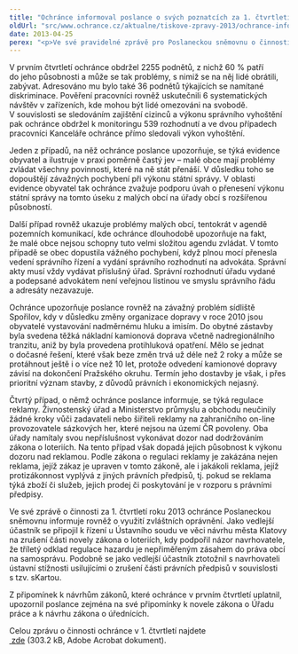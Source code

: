 ```yaml
---
title: "Ochránce informoval poslance o svých poznatcích za 1. čtvrtletí"
oldUrl: "src/www.ochrance.cz/aktualne/tiskove-zpravy-2013/ochrance-informoval-poslance-o-svych-poznatcich-za-1-ctvrtleti"
date: 2013-04-25
perex: "<p>Ve své pravidelné zprávě pro Poslaneckou sněmovnu o činnosti za uplynulé čtvrtletí ochránce informuje poslance mj. o čtyřech závažných případech, jejichž šetření ukončil, o své účasti v řízeních před Ústavním soudem a uplatněných připomínkách k návrhům zákonů.</p>"
---
```


<!-- imported from the old website -->

<p>V prvním čtvrtletí ochránce obdržel 2255 podnětů, z nichž 60 % patří do jeho působnosti a může se tak problémy, s nimiž se na něj lidé obrátili, zabývat. Adresováno mu bylo také 36 podnětů týkajících se namítané diskriminace. Pověření pracovníci rovněž uskutečnili 6 systematických návštěv v zařízeních, kde mohou být lidé omezováni na svobodě. V souvislosti se sledováním zajištění cizinců a výkonu správního vyhoštění pak ochránce obdržel k monitoringu 539 rozhodnutí a ve dvou případech pracovníci Kanceláře ochránce přímo sledovali výkon vyhoštění.</p><p>Jeden z případů, na něž ochránce poslance upozorňuje, se týká evidence obyvatel a ilustruje v praxi poměrně častý jev – malé obce mají problémy zvládat všechny povinnosti, které na ně stát přenáší. V důsledku toho se dopouštějí závažných pochybení při výkonu státní správy. V oblasti evidence obyvatel tak ochránce zvažuje podporu úvah o přenesení výkonu státní správy na tomto úseku z malých obcí na úřady obcí s rozšířenou působností.</p><p>Další případ rovněž ukazuje problémy malých obcí, tentokrát v agendě pozemních komunikací, kde ochránce dlouhodobě upozorňuje na fakt, že malé obce nejsou schopny tuto velmi složitou agendu zvládat. V tomto případě se obec dopustila vážného pochybení, když plnou mocí přenesla vedení správního řízení a vydání správního rozhodnutí na advokáta. Správní akty musí vždy vydávat příslušný úřad. Správní rozhodnutí úřadu vydané a podepsané advokátem není veřejnou listinou ve smyslu správního řádu a adresáty nezavazuje.</p><p>Ochránce upozorňuje poslance rovněž na závažný problém sídliště Spořilov, kdy v důsledku změny organizace dopravy v roce 2010 jsou obyvatelé vystavování nadměrnému hluku a imisím. Do obytné zástavby byla svedena těžká nákladní kamionová doprava včetně nadregionálního tranzitu, aniž by byla provedena protihluková opatření. Mělo se jednat o dočasné řešení, které však beze změn trvá už déle než 2 roky a může se protáhnout ještě i o více než 10 let, protože odvedení kamionové dopravy závisí na dokončení Pražského okruhu. Termín jeho dostavby je však, i přes prioritní význam stavby, z důvodů právních i ekonomických nejasný.</p><p>Čtvrtý případ, o němž ochránce poslance informuje, se týká regulace reklamy. Živnostenský úřad a Ministerstvo průmyslu a obchodu neučinily žádné kroky vůči zadavateli nebo šiřiteli reklamy na zahraničního on-line provozovatele sázkových her, které nejsou na území ČR povoleny. Oba úřady namítaly svou nepříslušnost vykonávat dozor nad dodržováním zákona o loteriích. Na tento případ však dopadá jejich působnost k výkonu dozoru nad reklamou. Podle zákona o regulaci reklamy je zakázána nejen reklama, jejíž zákaz je upraven v tomto zákoně, ale i jakákoli reklama, jejíž protizákonnost vyplývá z jiných právních předpisů, tj. pokud se reklama týká zboží či služeb, jejich prodej či poskytování je v rozporu s právními předpisy.</p><p>Ve své zprávě o činnosti za 1. čtvrtletí roku 2013 ochránce Poslaneckou sněmovnu informuje rovněž o využití zvláštních oprávnění. Jako vedlejší účastník se připojil k řízení u Ústavního soudu ve věci návrhu města Klatovy na zrušení části novely zákona o loteriích, kdy podpořil názor navrhovatele, že tříletý odklad regulace hazardu je nepřiměřeným zásahem do práva obcí na samosprávu. Podobně se jako vedlejší účastník ztotožnil s navrhovateli ústavní stížnosti usilujícími o zrušení části právních předpisů v souvislosti s tzv. sKartou.</p><p>Z připomínek k návrhům zákonů, které ochránce v prvním čtvrtletí uplatnil, upozornil poslance zejména na své připomínky k novele zákona o Úřadu práce a k návrhu zákona o úřednících.</p><p>Celou zprávu o činnosti ochránce v 1. čtvrtletí najdete <a title="Otevření do nového okna" href="https://www.ochrance.cz/fileadmin/user_upload/zpravy_pro_poslaneckou_snemovnu/Ctvrtletky/2013_1Q_zprava.pdf" target="_blank"><img alt="" src="https://www.ochrance.cz/typo3/ext/od_linkdesc/icons/pdf.gif" class="od_linkdesc_icon" /> zde</a> (303.2 kB, Adobe Acrobat dokument).</p>
